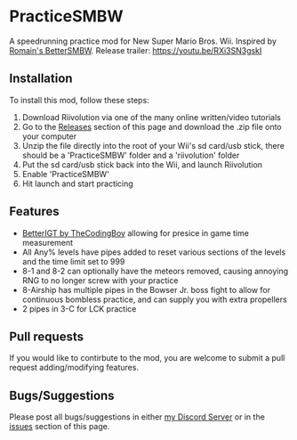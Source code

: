 # PracticeSMBW
A speedrunning practice mod for New Super Mario Bros. Wii. Inspired by [Romain's BetterSMBW](https://github.com/R0mainSR/BetterSMBW). Release trailer: https://youtu.be/RXi3SN3gskI

## Installation
To install this mod, follow these steps:
1. Download Riivolution via one of the many online written/video tutorials
2. Go to the [Releases](https://github.com/CalebAP/PracticeSMBW/releases) section of this page and download the .zip file onto your computer
3. Unzip the file directly into the root of your Wii's sd card/usb stick, there should be a 'PracticeSMBW' folder and a 'riivolution' folder
4. Put the sd card/usb stick back into the Wii, and launch Riivolution
5. Enable 'PracticeSMBW'
6. Hit launch and start practicing

## Features
- [BetterIGT by TheCodingBoy](https://github.com/LetsPlentendo-CH/BetterIGT) allowing for presice in game time measurement
- All Any% levels have pipes added to reset various sections of the levels and the time limit set to 999
- 8-1 and 8-2 can optionally have the meteors removed, causing annoying RNG to no longer screw with your practice
- 8-Airship has multiple pipes in the Bowser Jr. boss fight to allow for continuous bombless practice, and can supply you with extra propellers
- 2 pipes in 3-C for LCK practice

## Pull requests
If you would like to contirbute to the mod, you are welcome to submit a pull request adding/modifying features.

## Bugs/Suggestions
Please post all bugs/suggestions in either [my Discord Server](https://discord.gg/nXWehhMWvA) or in the [issues](https://github.com/CalebAP/PracticeSMBW/issues) section of this page.
